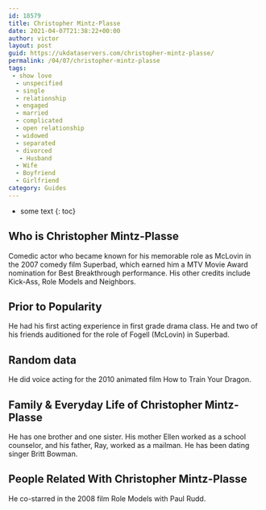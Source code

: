 ```yaml
---
id: 18579
title: Christopher Mintz-Plasse
date: 2021-04-07T21:38:22+00:00
author: victor
layout: post
guid: https://ukdataservers.com/christopher-mintz-plasse/
permalink: /04/07/christopher-mintz-plasse
tags:
 - show love
  - unspecified
  - single
  - relationship
  - engaged
  - married
  - complicated
  - open relationship
  - widowed
  - separated
  - divorced
   - Husband
  - Wife
  - Boyfriend
  - Girlfriend
category: Guides
---
```


* some text
{: toc}


## Who is Christopher Mintz-Plasse



Comedic actor who became known for his memorable role as McLovin in the 2007 comedy film Superbad, which earned him a MTV Movie Award nomination for Best Breakthrough performance. His other credits include Kick-Ass, Role Models and Neighbors.

                
                
                
## Prior to Popularity



He had his first acting experience in first grade drama class. He and two of his friends auditioned for the role of Fogell (McLovin) in Superbad.

                
                
                
## Random data



He did voice acting for the 2010 animated film How to Train Your Dragon.

                
                
                
## Family & Everyday Life of Christopher Mintz-Plasse



He has one brother and one sister. His mother Ellen worked as a school counselor, and his father, Ray, worked as a mailman. He has been dating singer Britt Bowman.

                
                
                
## People Related With Christopher Mintz-Plasse



He co-starred in the 2008 film Role Models with Paul Rudd.

                
              
            
          
          
          